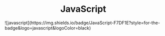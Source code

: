 <h1 align="center">JavaScript</h1>

<p align="center">
</p>
	![javascript](https://img.shields.io/badge/JavaScript-F7DF1E?style=for-the-badge&logo=javascript&logoColor=black)

